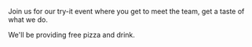 Join us for our try-it event where you get to meet the team, get a taste of what we do.

We'll be providing free pizza and drink.